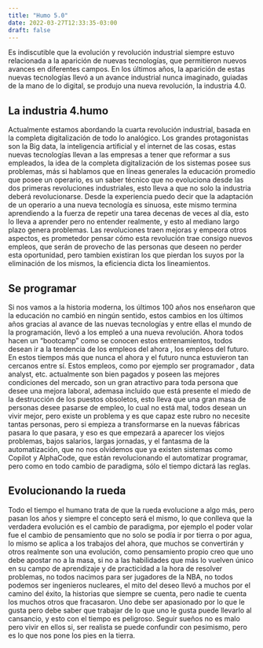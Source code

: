 ```yaml
---
title: "Humo 5.0"
date: 2022-03-27T12:33:35-03:00
draft: false
---
```


Es indiscutible que la evolución y revolución industrial siempre estuvo relacionada a la aparición de nuevas tecnologías, que permitieron nuevos avances en diferentes campos. En los últimos años, la aparición de estas nuevas tecnologías llevó a un avance industrial nunca imaginado, guiadas de la mano de lo digital, se produjo una nueva revolución, la industria 4.0.

## La industria 4.humo

Actualmente estamos abordando la cuarta revolución industrial, basada en la completa digitalización de todo lo analógico. Los grandes protagonistas son la Big data, la inteligencia artificial y el internet de las cosas, estas nuevas tecnologías llevan a las empresas a tener que reformar a sus empleados, la idea de la completa digitalización de los sistemas posee sus problemas, más si hablamos que en líneas generales la educación promedio que posee un operario, es un saber técnico que no evoluciona desde las dos primeras revoluciones industriales, esto lleva a que no solo la industria deberá revolucionarse. Desde la experiencia puedo decir que la adaptación de un operario a una nueva tecnología es sinuosa, este mismo termina aprendiendo a la fuerza de repetir una tarea decenas de veces al día, esto lo lleva a aprender pero no entender realmente, y esto al mediano largo plazo genera problemas. Las revoluciones traen mejoras y empeora otros aspectos, es prometedor pensar cómo esta revolución trae consigo nuevos empleos, que serán de provecho de las personas que deseen no perder esta oportunidad, pero tambien existiran los que pierdan los suyos por la eliminación de los mismos, la eficiencia dicta los lineamientos. 

## Se programar

Si nos vamos a la historia moderna, los últimos 100 años nos enseñaron que la educación no cambió en ningún sentido, estos cambios en los últimos años gracias al avance de las nuevas tecnologías y entre ellas el mundo de la programación, llevó a los empleó a una nueva revolución. Ahora todos hacen un “bootcamp” como se conocen estos entrenamientos, todos desean ir a la tendencia de los empleos del ahora , los empleos del futuro. En estos tiempos más que nunca el ahora y el futuro nunca estuvieron tan cercanos entre sí. Estos empleos, como por ejemplo ser programador , data analyst, etc. actualmente son bien pagados y poseen las mejores condiciones del mercado, son un gran atractivo para toda persona que desee una mejora laboral, ademasa incluido que está presente el miedo de la destrucción de los puestos obsoletos, esto lleva que una gran masa de personas desee pasarse de empleo, lo cual no está mal, todos desean un vivir mejor, pero existe un problema y es que capaz este rubro no necesite tantas personas, pero si empieza a transformarse en la nuevas fábricas pasara lo que pasara, y eso es que empezará a aparecer los viejos problemas, bajos salarios, largas jornadas, y el fantasma de la automatización, que no nos olvidemos que ya existen sistemas como Copilot y AlphaCode, que están revolucionando el automatizar programar, pero como en todo cambio de paradigma, sólo el tiempo dictará las reglas.

## Evolucionando la rueda

Todo el tiempo el humano trata de que la rueda evolucione a algo más, pero pasan los años y siempre el concepto será el mismo, lo que conlleva que la verdadera evolución es el cambio de paradigma, por ejemplo el poder volar fue el cambio de pensamiento que no solo se podía ir por tierra o por agua, lo mismo se aplica a los trabajos del ahora, que muchos se convertirán y otros realmente son una evolución, como pensamiento propio creo que uno debe apostar no a la masa, si no a las habilidades que más lo vuelven único en su campo de aprendizaje y de practicidad a la hora de resolver problemas, no todos nacimos para ser jugadores de la NBA, no todos podemos ser ingenieros nucleares, el mito del deseo llevó a muchos por el camino del éxito, la historias que siempre se cuenta, pero nadie te cuenta los muchos otros que fracasaron. Uno debe ser apasionado por lo que le gusta pero debe saber que trabajar de lo que uno le gusta puede llevarlo al cansancio, y esto con el tiempo es peligroso. Seguir sueños no es malo pero vivir en ellos si, ser realista se puede confundir con pesimismo, pero es lo que nos pone los pies en la tierra.
